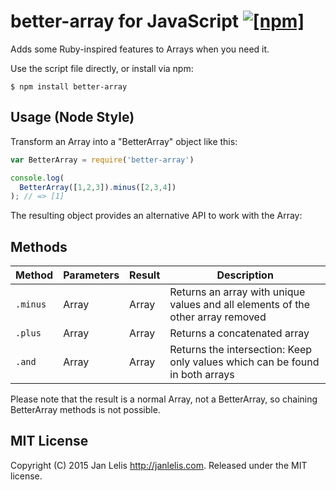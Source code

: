 # better-array for JavaScript [![[npm]](https://img.shields.io/npm/v/better-array.svg)](https://www.npmjs.com/package/better-array)

Adds some Ruby-inspired features to Arrays when you need it.

Use the script file directly, or install via npm:

    $ npm install better-array

## Usage (Node Style)

Transform an Array into a "BetterArray" object like this:

```javascript
var BetterArray = require('better-array')

console.log(
  BetterArray([1,2,3]).minus([2,3,4])
); // => [1]
```

The resulting object provides an alternative API to work with the Array:

## Methods

Method | Parameters | Result | Description
-------|------------|--------|------------
`.minus` | Array | Array | Returns an array with unique values and all elements of the other array removed
`.plus` | Array | Array | Returns a concatenated array
`.and` | Array | Array | Returns the intersection: Keep only values which can be found in both arrays

Please note that the result is a normal Array, not a BetterArray, so chaining BetterArray methods is not possible.

## MIT License

Copyright (C) 2015 Jan Lelis <http://janlelis.com>. Released under the MIT license.
